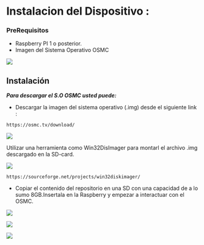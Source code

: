 # Instalacion del Dispositivo : 

### PreRequisitos

* 	Raspberry PI 1 o posterior.
* 	Imagen del Sistema Operativo OSMC 

![](https://cdn-images-1.medium.com/max/600/0*oIipt9nMui5K0wvQ.jpg)


## Instalación

***Para descargar el S.O OSMC  usted puede:*** 

* Descargar la imagen del sistema operativo (.img) desde el siguiente link :

```
https://osmc.tv/download/ 
```
![](https://www.hifiberry.com/wp-content/uploads/2017/01/1.png)


Utilizar una herramienta como Win32DisImager para montarl el archivo .img descargado en la SD-card. 

![](https://a.fsdn.com/con/app/proj/win32diskimager/screenshots/Win32DiskImager-1.0.png/1)

```
https://sourceforge.net/projects/win32diskimager/
```



* Copiar el contenido del repositorio en una SD con una capacidad de a lo sumo 8GB.Insertala en la Raspberry y empezar a interactuar con el OSMC.


![](http://domoticx.com/wp-content/uploads/osmc-logo-screen.png)


![](https://blog-cdn.osmc.tv/content/images/2015/11/step3-784x441.png)

![](https://distrowatch.com/images/cgfjoewdlbc/osmc.png)

